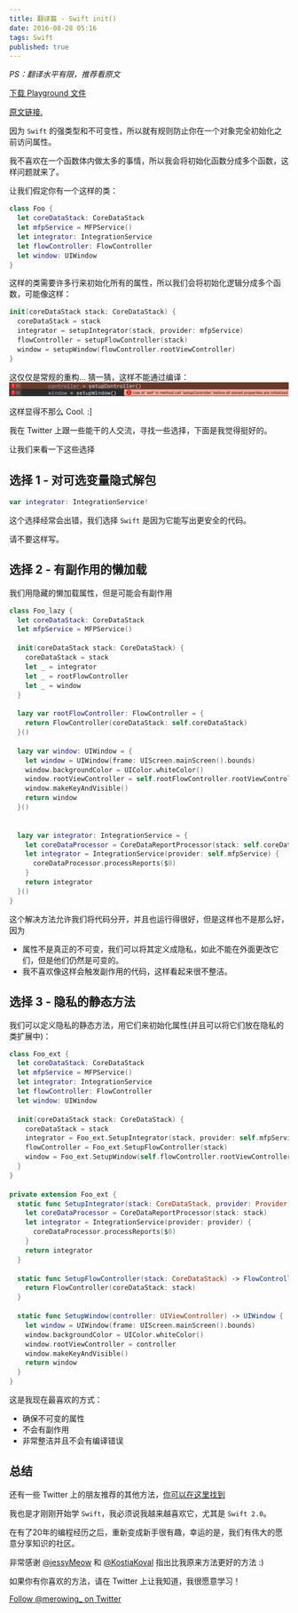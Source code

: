 ```yaml
---
title: 翻译篇 - Swift init()
date: 2016-08-28 05:16
tags: Swift
published: true
---
```


*PS：翻译水平有限，推荐看原文*

[下载 Playground 文件](http://merowing.info/2015/11/Initializers.playground.zip)

[原文链接.](http://merowing.info/2015/11/swift-init/)

因为 `Swift` 的强类型和不可变性，所以就有规则防止你在一个对象完全初始化之前访问属性。

我不喜欢在一个函数体内做太多的事情，所以我会将初始化函数分成多个函数，这样问题就来了。

<!-- more -->

让我们假定你有一个这样的类：

```swift
class Foo {
  let coreDataStack: CoreDataStack
  let mfpService = MFPService()
  let integrator: IntegrationService
  let flowController: FlowController
  let window: UIWindow
}
```
这样的类需要许多行来初始化所有的属性，所以我们会将初始化逻辑分成多个函数，可能像这样：

```swift
init(coreDataStack stack: CoreDataStack) {
  coreDataStack = stack
  integrator = setupIntegrator(stack, provider: mfpService)
  flowController = setupFlowController(stack)
  window = setupWindow(flowController.rootViewController)
}
```
这仅仅是常规的重构... 猜一猜，这样不能通过编译：
![](https://github.com/LZhenHong/BlogImages/blob/master/initializers.png?raw=true)


这样显得不那么 Cool. :]

我在 Twitter 上跟一些能干的人交流，寻找一些选择，下面是我觉得挺好的。

让我们来看一下这些选择

## 选择 1 - 对可选变量隐式解包

```swift
var integrator: IntegrationService!
```

这个选择经常会出错，我们选择 `Swift` 是因为它能写出更安全的代码。

请不要这样写。


## 选择 2 - 有副作用的懒加载

我们用隐藏的懒加载属性，但是可能会有副作用

```swift
class Foo_lazy {
  let coreDataStack: CoreDataStack
  let mfpService = MFPService()
  
  init(coreDataStack stack: CoreDataStack) {
    coreDataStack = stack
    let _ = integrator
    let _ = rootFlowController
    let _ = window
  }
  
  lazy var rootFlowController: FlowController = {
    return FlowController(coreDataStack: self.coreDataStack)
  }()
  
  lazy var window: UIWindow = {
    let window = UIWindow(frame: UIScreen.mainScreen().bounds)
    window.backgroundColor = UIColor.whiteColor()
    window.rootViewController = self.rootFlowController.rootViewController
    window.makeKeyAndVisible()
    return window
  }()
  
  
  lazy var integrator: IntegrationService = {
    let coreDataProcessor = CoreDataReportProcessor(stack: self.coreDataStack)
    let integrator = IntegrationService(provider: self.mfpService) {
      coreDataProcessor.processReports($0)
    }
    return integrator
  }()
}
```
这个解决方法允许我们将代码分开，并且也运行得很好，但是这样也不是那么好，因为

* 属性不是真正的不可变，我们可以将其定义成隐私，如此不能在外面更改它们，但是他们仍然是可变的。
* 我不喜欢像这样会触发副作用的代码，这样看起来很不整洁。


## 选择 3 - 隐私的静态方法

我们可以定义隐私的静态方法，用它们来初始化属性(并且可以将它们放在隐私的类扩展中)：

```swift
class Foo_ext {
  let coreDataStack: CoreDataStack
  let mfpService = MFPService()
  let integrator: IntegrationService
  let flowController: FlowController
  let window: UIWindow
  
  init(coreDataStack stack: CoreDataStack) {
    coreDataStack = stack
    integrator = Foo_ext.SetupIntegrator(stack, provider: self.mfpService)
    flowController = Foo_ext.SetupFlowController(stack)
    window = Foo_ext.SetupWindow(self.flowController.rootViewController)
  }
}

private extension Foo_ext {
  static func SetupIntegrator(stack: CoreDataStack, provider: Provider) -> IntegrationService {
    let coreDataProcessor = CoreDataReportProcessor(stack: stack)
    let integrator = IntegrationService(provider: provider) {
      coreDataProcessor.processReports($0)
    }
    return integrator
  }
  
  static func SetupFlowController(stack: CoreDataStack) -> FlowController {
    return FlowController(coreDataStack: stack)
  }
  
  static func SetupWindow(controller: UIViewController) -> UIWindow {
    let window = UIWindow(frame: UIScreen.mainScreen().bounds)
    window.backgroundColor = UIColor.whiteColor()
    window.rootViewController = controller
    window.makeKeyAndVisible()
    return window
  }
}
```
这是我现在最喜欢的方式：

* 确保不可变的属性
* 不会有副作用
* 非常整洁并且不会有编译错误

## 总结

还有一些 Twitter 上的朋友推荐的其他方法，[你可以在这里找到](https://gist.github.com/krzysztofzablocki/6a1b6afab974f442f5ff)

我也是才刚刚开始学 `Swift`，我必须说我越来越喜欢它，尤其是 `Swift 2.0`。

在有了20年的编程经历之后，重新变成新手很有趣，幸运的是，我们有伟大的愿意分享知识的社区。

非常感谢 [@jessyMeow](http://twitter.com/jessyMeow) 和 [@KostiaKoval](http://twitter.com/KostiaKoval) 指出比我原来方法更好的方法 :)

如果你有你喜欢的方法，请在 Twitter 上让我知道，我很愿意学习！

[Follow @merowing_ on Twitter](https://twitter.com/intent/follow?original_referer=http%3A%2F%2Fmerowing.info%2F2015%2F11%2Fswift-init%2F&ref_src=twsrc%5Etfw&region=follow_link&screen_name=merowing_&tw_p=followbutton)

